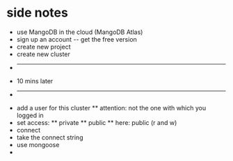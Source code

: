 # side notes
* use MangoDB in the cloud (MangoDB Atlas)
* sign up an account -- get the free version
* create new project
* create new cluster
* ---  
* 10 mins later
* ---
* add a user for this cluster ** attention: not the one with which you logged in 
* set access: 
** private
** public
** here: public (r and w)
* connect
* take the connect string
* use mongoose
* 